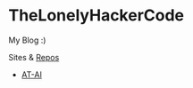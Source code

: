 # TheLonelyHackerCode
My Blog :)

Sites & [Repos](https://github.com/TheLonelyHackerCode/)

- [AT-AI](https://github.com/TheLonelyHackerCode/AT-AI)
